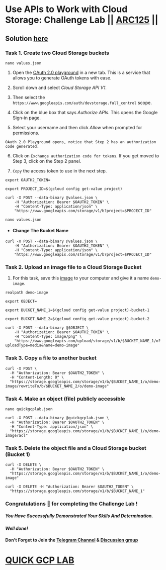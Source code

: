 # Use APIs to Work with Cloud Storage: Challenge Lab || [ARC125](https://www.cloudskillsboost.google/focuses/65991?parent=catalog) ||

## Solution [here]()

### Task 1. Create two Cloud Storage buckets

```
nano values.json
```
1. Open the [OAuth 2.0 playground](https://developers.google.com/oauthplayground/) in a new tab. This is a service that allows you to generate OAuth tokens with ease.

2. Scroll down and select *Cloud Storage API V1*.

3. Then select the `https://www.googleapis.com/auth/devstorage.full_control` scope.

4. Click on the blue box that says *Authorize APIs*. This opens the Google Sign-in page.

5. Select your username and then click *Allow* when prompted for permissions.

`OAuth 2.0 Playground opens, notice that Step 2 has an authorization code generated.`

6. Click on `Exchange authorization code for tokens`. If you get moved to Step 3, click on the Step 2 panel.

7. `Copy` the access token to use in the next step.

```
export OAUTH2_TOKEN=
```
```
export PROJECT_ID=$(gcloud config get-value project)

curl -X POST --data-binary @values.json \
    -H "Authorization: Bearer $OAUTH2_TOKEN" \
    -H "Content-Type: application/json" \
    "https://www.googleapis.com/storage/v1/b?project=$PROJECT_ID"
```
```
nano values.json
```
* #### Change The Bucket Name

```
curl -X POST --data-binary @values.json \
    -H "Authorization: Bearer $OAUTH2_TOKEN" \
    -H "Content-Type: application/json" \
    "https://www.googleapis.com/storage/v1/b?project=$PROJECT_ID"
```

### Task 2. Upload an image file to a Cloud Storage Bucket

1. For this task, save this [image](https://cdn.qwiklabs.com/amN7kZDhflOmMUaM3tiFSjyw5yfXIqOxtrpslYJS2Kg%3D) to your computer and give it a name `demo-image`.

```
realpath demo-image
```
```
export OBJECT=
```
```
export BUCKET_NAME_1=$(gcloud config get-value project)-bucket-1

export BUCKET_NAME_2=$(gcloud config get-value project)-bucket-2
```
```
curl -X POST --data-binary @$OBJECT \
    -H "Authorization: Bearer $OAUTH2_TOKEN" \
    -H "Content-Type: image/png" \
    "https://www.googleapis.com/upload/storage/v1/b/$BUCKET_NAME_1/o?uploadType=media&name=demo-image"
```

### Task 3. Copy a file to another bucket

```
curl -X POST \
  -H "Authorization: Bearer $OAUTH2_TOKEN" \
  -H "Content-Length: 0" \
  "https://storage.googleapis.com/storage/v1/b/$BUCKET_NAME_1/o/demo-image/rewriteTo/b/$BUCKET_NAME_2/o/demo-image"
```

### Task 4. Make an object (file) publicly accessible

```
nano quickgcplab.json
```
```
curl -X POST --data-binary @quickgcplab.json \
  -H "Authorization: Bearer $OAUTH2_TOKEN" \
  -H "Content-Type: application/json" \
  "https://storage.googleapis.com/storage/v1/b/$BUCKET_NAME_1/o/demo-image/acl"
```

### Task 5. Delete the object file and a Cloud Storage bucket (Bucket 1)

```
curl -X DELETE \
  -H "Authorization: Bearer $OAUTH2_TOKEN" \
  "https://storage.googleapis.com/storage/v1/b/$BUCKET_NAME_1/o/demo-image"

curl -X DELETE -H "Authorization: Bearer $OAUTH2_TOKEN" \
  "https://storage.googleapis.com/storage/v1/b/$BUCKET_NAME_1"
  ```

  ### Congratulations 🎉 for completing the Challenge Lab !

##### *You Have Successfully Demonstrated Your Skills And Determination.*

#### *Well done!*

#### Don't Forget to Join the [Telegram Channel](https://t.me/QuickGcpLab) & [Discussion group](https://t.me/QuickGcpLabChats)

# [QUICK GCP LAB](https://www.youtube.com/@quickgcplab)

